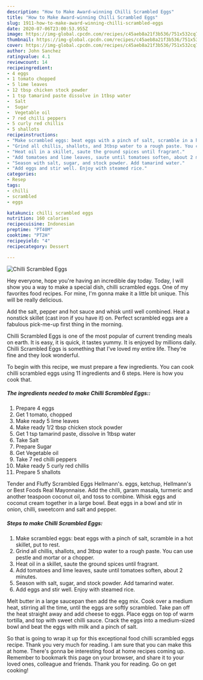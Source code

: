 ```yaml
---
description: "How to Make Award-winning Chilli Scrambled Eggs"
title: "How to Make Award-winning Chilli Scrambled Eggs"
slug: 1911-how-to-make-award-winning-chilli-scrambled-eggs
date: 2020-07-06T23:00:53.955Z
image: https://img-global.cpcdn.com/recipes/c45aeb8a21f3b536/751x532cq70/chilli-scrambled-eggs-recipe-main-photo.jpg
thumbnail: https://img-global.cpcdn.com/recipes/c45aeb8a21f3b536/751x532cq70/chilli-scrambled-eggs-recipe-main-photo.jpg
cover: https://img-global.cpcdn.com/recipes/c45aeb8a21f3b536/751x532cq70/chilli-scrambled-eggs-recipe-main-photo.jpg
author: John Sanchez
ratingvalue: 4.1
reviewcount: 14
recipeingredient:
- 4 eggs
- 1 tomato chopped
- 5 lime leaves
- 12 tbsp chicken stock powder
- 1 tsp tamarind paste dissolve in 1tbsp water
-  Salt
-  Sugar
-  Vegetable oil
- 7 red chilli peppers
- 5 curly red chillis
- 5 shallots
recipeinstructions:
- "Make scrambled eggs: beat eggs with a pinch of salt, scramble in a hot skillet, put to rest."
- "Grind all chillis, shallots, and 3tbsp water to a rough paste. You can use pestle and mortar or a chopper."
- "Heat oil in a skillet, saute the ground spices until fragrant."
- "Add tomatoes and lime leaves, saute until tomatoes soften, about 2 minutes."
- "Season with salt, sugar, and stock powder. Add tamarind water."
- "Add eggs and stir well. Enjoy with steamed rice."
categories:
- Resep
tags:
- chilli
- scrambled
- eggs

katakunci: chilli scrambled eggs
nutrition: 160 calories
recipecuisine: Indonesian
preptime: "PT40M"
cooktime: "PT2H"
recipeyield: "4"
recipecategory: Dessert

---
```



![Chilli Scrambled Eggs](https://img-global.cpcdn.com/recipes/c45aeb8a21f3b536/751x532cq70/chilli-scrambled-eggs-recipe-main-photo.jpg)

Hey everyone, hope you're having an incredible day today. Today, I will show you a way to make a special dish, chilli scrambled eggs. One of my favorites food recipes. For mine, I'm gonna make it a little bit unique. This will be really delicious.

Add the salt, pepper and hot sauce and whisk until well combined. Heat a nonstick skillet (cast iron if you have it) on. Perfect scrambled eggs are a fabulous pick-me-up first thing in the morning.

Chilli Scrambled Eggs is one of the most popular of current trending meals on earth. It is easy, it is quick, it tastes yummy. It is enjoyed by millions daily. Chilli Scrambled Eggs is something that I've loved my entire life. They're fine and they look wonderful.


To begin with this recipe, we must prepare a few ingredients. You can cook chilli scrambled eggs using 11 ingredients and 6 steps. Here is how you cook that.

##### The ingredients needed to make Chilli Scrambled Eggs::

1. Prepare 4 eggs
1. Get 1 tomato, chopped
1. Make ready 5 lime leaves
1. Make ready 1/2 tbsp chicken stock powder
1. Get 1 tsp tamarind paste, dissolve in 1tbsp water
1. Take  Salt
1. Prepare  Sugar
1. Get  Vegetable oil
1. Take 7 red chilli peppers
1. Make ready 5 curly red chillis
1. Prepare 5 shallots


Tender and Fluffy Scrambled Eggs Hellmann&#39;s. eggs, ketchup, Hellmann&#39;s or Best Foods Real Mayonnaise. Add the chilli, garam masala, turmeric and another teaspoon coconut oil, and toss to combine. Whisk eggs and coconut cream together in a large bowl. Beat eggs in a bowl and stir in onion, chilli, sweetcorn and salt and pepper. 

##### Steps to make Chilli Scrambled Eggs:

1. Make scrambled eggs: beat eggs with a pinch of salt, scramble in a hot skillet, put to rest.
1. Grind all chillis, shallots, and 3tbsp water to a rough paste. You can use pestle and mortar or a chopper.
1. Heat oil in a skillet, saute the ground spices until fragrant.
1. Add tomatoes and lime leaves, saute until tomatoes soften, about 2 minutes.
1. Season with salt, sugar, and stock powder. Add tamarind water.
1. Add eggs and stir well. Enjoy with steamed rice.


Melt butter in a large saucepan then add the egg mix. Cook over a medium heat, stirring all the time, until the eggs are softly scrambled. Take pan off the heat straight away and add cheese to eggs. Place eggs on top of warm tortilla, and top with sweet chilli sauce. Crack the eggs into a medium-sized bowl and beat the eggs with milk and a pinch of salt. 

So that is going to wrap it up for this exceptional food chilli scrambled eggs recipe. Thank you very much for reading. I am sure that you can make this at home. There's gonna be interesting food at home recipes coming up. Remember to bookmark this page on your browser, and share it to your loved ones, colleague and friends. Thank you for reading. Go on get cooking!
